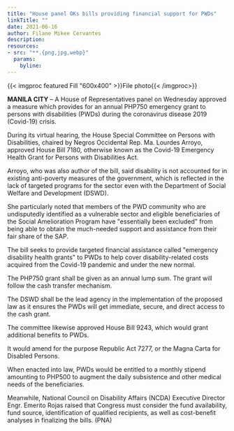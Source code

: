 ```yaml
---
title: "House panel OKs bills providing financial support for PWDs"
linkTitle: ""
date: 2021-06-16
author: Filane Mikee Cervantes
description:
resources:
- src: "**.{png,jpg,webp}"
  params:
    byline: 
---
```

{{< imgproc featured Fill "600x400" >}}File photo{{< /imgproc>}}

**MANILA CITY** –  A House of Representatives panel on Wednesday approved a measure which provides for an annual PHP750 emergency grant to persons with disabilities (PWDs) during the coronavirus disease 2019 (Covid-19) crisis.
 
During its virtual hearing, the House Special Committee on Persons with Disabilities, chaired by Negros Occidental Rep. Ma. Lourdes Arroyo, approved House Bill 7180, otherwise known as the Covid-19 Emergency Health Grant for Persons with Disabilities Act.
 
Arroyo, who was also author of the bill, said disability is not accounted for in existing anti-poverty measures of the government, which is reflected in the lack of targeted programs for the sector even with the Department of Social Welfare and Development (DSWD).
 
She particularly noted that members of the PWD community who are undisputedly identified as a vulnerable sector and eligible beneficiaries of the Social Amelioration Program have "essentially been excluded" from being able to obtain the much-needed support and assistance from their fair share of the SAP.
 
The bill seeks to provide targeted financial assistance called "emergency disability health grants" to PWDs to help cover disability-related costs acquired from the Covid-19 pandemic and under the new normal.
 
The PHP750 grant shall be given as an annual lump sum. The grant will follow the cash transfer mechanism.
 
The DSWD shall be the lead agency in the implementation of the proposed law as it ensures the PWDs will get immediate, secure, and direct access to the cash grant.
 
The committee likewise approved House Bill 9243, which would grant additional benefits to PWDs.
 
It would amend for the purpose Republic Act 7277, or the Magna Carta for Disabled Persons.
 
When enacted into law, PWDs would be entitled to a monthly stipend amounting to PHP500 to augment the daily subsistence and other medical needs of the beneficiaries.
 
Meanwhile, National Council on Disability Affairs (NCDA) Executive Director Engr. Emerito Rojas raised that Congress must consider the fund availability, fund source, identification of qualified recipients, as well as cost-benefit analyses in finalizing the bills. (PNA)